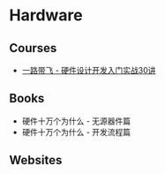 # Hardware

## Courses

- [一路带飞 - 硬件设计开发入门实战30讲](https://www.bilibili.com/video/BV19Y411G7go/)

## Books

- 硬件十万个为什么 - 无源器件篇
- 硬件十万个为什么 - 开发流程篇

## Websites

